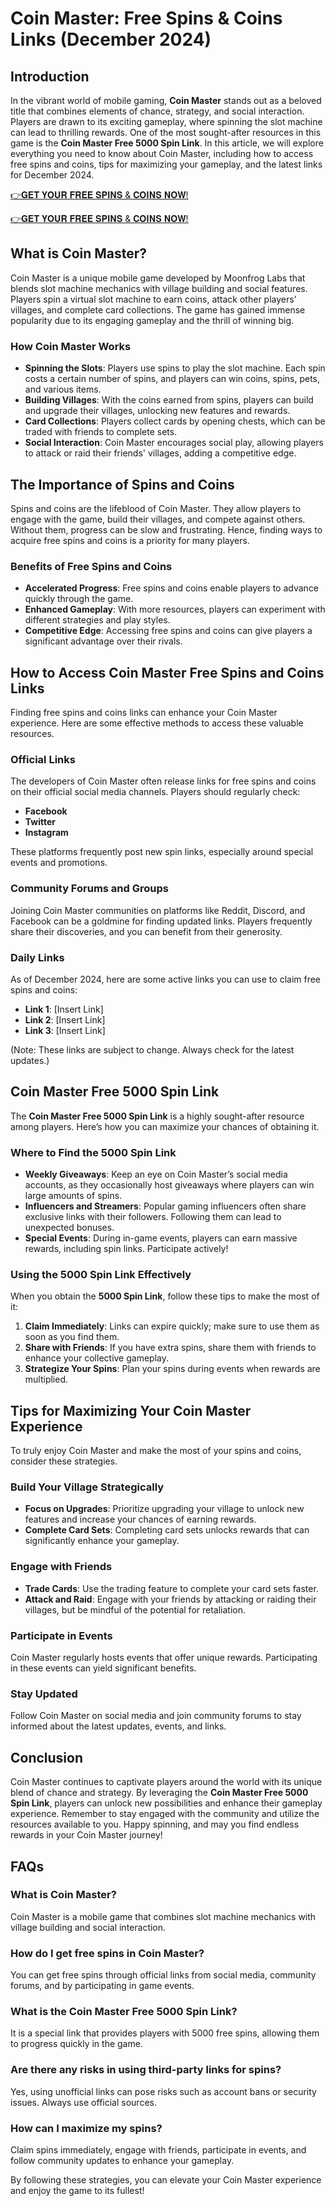 # Coin Master: Free Spins & Coins Links (December 2024)

## Introduction

In the vibrant world of mobile gaming, **Coin Master** stands out as a beloved title that combines elements of chance, strategy, and social interaction. Players are drawn to its exciting gameplay, where spinning the slot machine can lead to thrilling rewards. One of the most sought-after resources in this game is the **Coin Master Free 5000 Spin Link**. In this article, we will explore everything you need to know about Coin Master, including how to access free spins and coins, tips for maximizing your gameplay, and the latest links for December 2024.

[👉𝐆𝐄𝐓 𝐘𝐎𝐔𝐑 𝐅𝐑𝐄𝐄 𝐒𝐏𝐈𝐍𝐒 & 𝐂𝐎𝐈𝐍𝐒 𝐍𝐎𝐖!](http://todaylink.site/Coinspins/)

[👉𝐆𝐄𝐓 𝐘𝐎𝐔𝐑 𝐅𝐑𝐄𝐄 𝐒𝐏𝐈𝐍𝐒 & 𝐂𝐎𝐈𝐍𝐒 𝐍𝐎𝐖!](http://todaylink.site/Coinspins/)


## What is Coin Master?

Coin Master is a unique mobile game developed by Moonfrog Labs that blends slot machine mechanics with village building and social features. Players spin a virtual slot machine to earn coins, attack other players' villages, and complete card collections. The game has gained immense popularity due to its engaging gameplay and the thrill of winning big.

### How Coin Master Works

- **Spinning the Slots**: Players use spins to play the slot machine. Each spin costs a certain number of spins, and players can win coins, spins, pets, and various items.
- **Building Villages**: With the coins earned from spins, players can build and upgrade their villages, unlocking new features and rewards.
- **Card Collections**: Players collect cards by opening chests, which can be traded with friends to complete sets.
- **Social Interaction**: Coin Master encourages social play, allowing players to attack or raid their friends' villages, adding a competitive edge.

## The Importance of Spins and Coins

Spins and coins are the lifeblood of Coin Master. They allow players to engage with the game, build their villages, and compete against others. Without them, progress can be slow and frustrating. Hence, finding ways to acquire free spins and coins is a priority for many players.

### Benefits of Free Spins and Coins

- **Accelerated Progress**: Free spins and coins enable players to advance quickly through the game.
- **Enhanced Gameplay**: With more resources, players can experiment with different strategies and play styles.
- **Competitive Edge**: Accessing free spins and coins can give players a significant advantage over their rivals.

## How to Access Coin Master Free Spins and Coins Links

Finding free spins and coins links can enhance your Coin Master experience. Here are some effective methods to access these valuable resources.

### Official Links

The developers of Coin Master often release links for free spins and coins on their official social media channels. Players should regularly check:

- **Facebook**
- **Twitter**
- **Instagram**

These platforms frequently post new spin links, especially around special events and promotions.

### Community Forums and Groups

Joining Coin Master communities on platforms like Reddit, Discord, and Facebook can be a goldmine for finding updated links. Players frequently share their discoveries, and you can benefit from their generosity.

### Daily Links

As of December 2024, here are some active links you can use to claim free spins and coins:

- **Link 1**: [Insert Link]
- **Link 2**: [Insert Link]
- **Link 3**: [Insert Link]

(Note: These links are subject to change. Always check for the latest updates.)

## Coin Master Free 5000 Spin Link

The **Coin Master Free 5000 Spin Link** is a highly sought-after resource among players. Here’s how you can maximize your chances of obtaining it.

### Where to Find the 5000 Spin Link

- **Weekly Giveaways**: Keep an eye on Coin Master’s social media accounts, as they occasionally host giveaways where players can win large amounts of spins.
- **Influencers and Streamers**: Popular gaming influencers often share exclusive links with their followers. Following them can lead to unexpected bonuses.
- **Special Events**: During in-game events, players can earn massive rewards, including spin links. Participate actively!

### Using the 5000 Spin Link Effectively

When you obtain the **5000 Spin Link**, follow these tips to make the most of it:

1. **Claim Immediately**: Links can expire quickly; make sure to use them as soon as you find them.
2. **Share with Friends**: If you have extra spins, share them with friends to enhance your collective gameplay.
3. **Strategize Your Spins**: Plan your spins during events when rewards are multiplied.

## Tips for Maximizing Your Coin Master Experience

To truly enjoy Coin Master and make the most of your spins and coins, consider these strategies.

### Build Your Village Strategically

- **Focus on Upgrades**: Prioritize upgrading your village to unlock new features and increase your chances of earning rewards.
- **Complete Card Sets**: Completing card sets unlocks rewards that can significantly enhance your gameplay.

### Engage with Friends

- **Trade Cards**: Use the trading feature to complete your card sets faster.
- **Attack and Raid**: Engage with your friends by attacking or raiding their villages, but be mindful of the potential for retaliation.

### Participate in Events

Coin Master regularly hosts events that offer unique rewards. Participating in these events can yield significant benefits.

### Stay Updated

Follow Coin Master on social media and join community forums to stay informed about the latest updates, events, and links.

## Conclusion

Coin Master continues to captivate players around the world with its unique blend of chance and strategy. By leveraging the **Coin Master Free 5000 Spin Link**, players can unlock new possibilities and enhance their gameplay experience. Remember to stay engaged with the community and utilize the resources available to you. Happy spinning, and may you find endless rewards in your Coin Master journey!

## FAQs

### What is Coin Master?

Coin Master is a mobile game that combines slot machine mechanics with village building and social interaction.

### How do I get free spins in Coin Master?

You can get free spins through official links from social media, community forums, and by participating in game events.

### What is the Coin Master Free 5000 Spin Link?

It is a special link that provides players with 5000 free spins, allowing them to progress quickly in the game.

### Are there any risks in using third-party links for spins?

Yes, using unofficial links can pose risks such as account bans or security issues. Always use official sources.

### How can I maximize my spins?

Claim spins immediately, engage with friends, participate in events, and follow community updates to enhance your gameplay.

By following these strategies, you can elevate your Coin Master experience and enjoy the game to its fullest!
